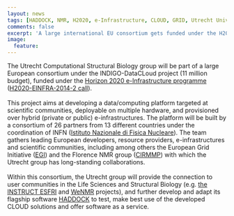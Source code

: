 ```yaml
---
layout: news
tags: [HADDOCK, NMR, H2020, e-Infrastructure, CLOUD, GRID, Utrecht University]
comments: false
excerpt: 'A large international EU consortium gets funded under the H2020 eInfrastructure programme to develop CLOUD eScience solutions.'
image:
  feature: 
---
```

The Utrecht Computational Structural Biology group will be part of a large European consortium under the INDIGO-DataCLoud project (11 million budget), funded under the [Horizon 2020 e-Infrastructure programme](http://ec.europa.eu/programmes/horizon2020/en/h2020-section/european-research-infrastructures-including-e-infrastructures) ([H2020-EINFRA-2014-2 call](http://ec.europa.eu/research/participants/portal/desktop/en/opportunities/h2020/calls/h2020-einfra-2014-2.html)). 
<BR>
<BR>
This project aims at developing a data/computing platform targeted at scientific communities, deployable on multiple hardware, and provisioned over hybrid (private or public) e-infrastructures. The platform will be built by a consortium of 26 partners from 13 different countries under the coordination of INFN ([Istituto Nazionale di Fisica Nucleare](http://www.infn.it)). The team gathers leading European developers, resource providers, e-infrastructures and scientific communities, including among others the European Grid Initiative ([EGI](http://www.egi.eu)) and the Florence NMR group ([CIRMMP](http://www.cerm.unifi.it)) with which the Utrecht group has long-standing collaborations.
<BR>
<BR>
Within this consortium, the Utrecht group will provide the connection to user communities in the Life Sciences and Structural Biology (e.g. [the INSTRUCT ESFRI](http://structuralbiology.eu) and [WeNMR](http://wwww.wenmr.eu) projects), and further develop and adapt its flagship software [HADDOCK](http://www.bonvinlab.org/software) to test, make best use of the developed CLOUD solutions and offer software as a service.
